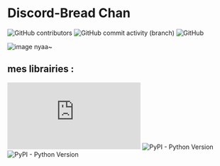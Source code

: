 # Discord-Bread Chan
![GitHub contributors](https://img.shields.io/github/contributors/Wishrito/Discord-Bread-Chan) ![GitHub commit activity (branch)](https://img.shields.io/github/commit-activity/t/Wishrito/Discord-Bread-Chan) ![GitHub](https://img.shields.io/github/license/Wishrito/Discord-Bread-Chan)

![image](https://github.com/Wishrito/Discord-Bread-Chan/assets/110767037/c894a3bb-e994-4bf8-8d6a-03a629b914db)
nyaa~



## mes librairies :
![PyPI - Python Version](https://img.shields.io/pypi/pyversions/discord.py?label=discord.py) ![PyPI - Python Version](https://img.shields.io/pypi/pyversions/python-dotenv?label=python-dotenv) ![PyPI - Python Version](https://img.shields.io/pypi/pyversions/Pillow?label=Pillow)

